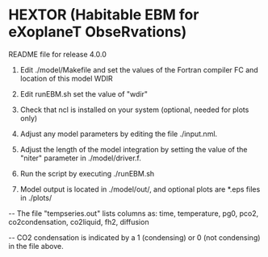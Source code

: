 # HEXTOR (Habitable EBM for eXoplaneT ObseRvations)

README file for release 4.0.0

1) Edit ./model/Makefile and set the values of the Fortran compiler FC and location of this model WDIR

2) Edit runEBM.sh set the value of "wdir"

3) Check that ncl is installed on your system (optional, needed for plots only)

4) Adjust any model parameters by editing the file ./input.nml. 

5) Adjust the length of the model integration by setting the value of the "niter" parameter in ./model/driver.f.

6) Run the script by executing ./runEBM.sh

7) Model output is located in ./model/out/, and optional plots are *.eps files in ./plots/

-- The file "tempseries.out" lists columns as: 
    time, temperature, pg0, pco2, co2condensation, co2liquid, fh2, diffusion

-- CO2 condensation is indicated by a 1 (condensing) or 0 (not condensing) in the file above.

